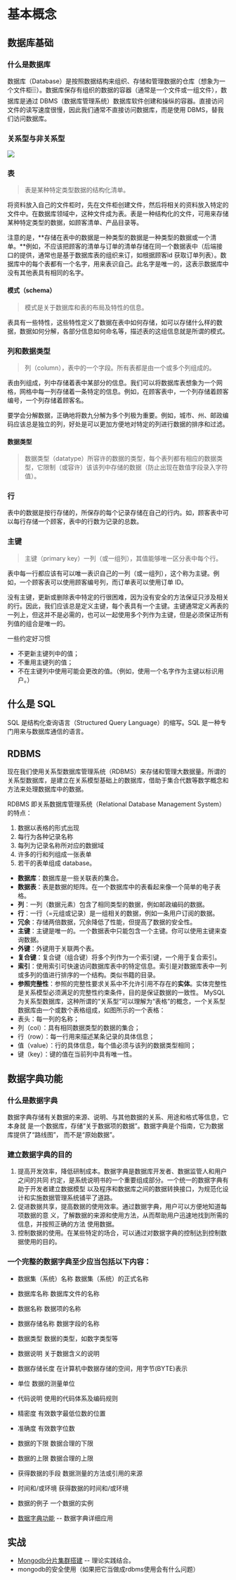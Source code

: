 # 基本概念

## 数据库基础

### 什么是数据库

数据库（Database）是按照数据结构来组织、存储和管理数据的仓库（想象为一个文件柜🗄️）。数据库保存有组织的数据的容器（通常是一个文件或一组文件），数据库是通过 DBMS（数据库管理系统）数据库软件创建和操纵的容器。直接访问文件的读写速度很慢，因此我们通常不直接访问数据库，而是使用 DBMS，替我们访问数据库。

### 关系型与非关系型

![](../.vuepress/public/images/2020-06-18-16-49-51-nosql-vs-sql.png)

### 表

> 表是某种特定类型数据的结构化清单。

将资料放入自己的文件柜时，先在文件柜创建文件，然后将相关的资料放入特定的文件中。在数据库领域中，这种文件成为表。表是一种结构化的文件，可用来存储某种特定类型的数据，如顾客清单、产品目录等。

注意的是，**存储在表中的数据是一种类型的数据是一种类型的数据或一个清单。**例如，不应该把顾客的清单与订单的清单存储在同一个数据表中（后端接口的提供，通常也是基于数据库表的组织来订，如根据顾客id 获取订单列表）。数据库中的每个表都有一个名字，用来表识自己。此名字是唯一的，这表示数据库中没有其他表具有相同的名字。


#### 模式（schema）

> 模式是关于数据库和表的布局及特性的信息。

表具有一些特性，这些特性定义了数据在表中如何存储，如可以存储什么样的数据，数据如何分解，各部分信息如何命名等，描述表的这组信息就是所谓的模式。


### 列和数据类型

> 列（column），表中的一个字段。所有表都是由一个或多个列组成的。

表由列组成，列中存储着表中某部分的信息。我们可以将数据库表想象为一个网格，网格中每一列存储着一条特定的信息。例如，在顾客表中，一个列存储着顾客编号，一个列存储着顾客名。

要学会分解数据，正确地将数九分解为多个列极为重要。例如，城市、州、邮政编码应该总是独立的列，好处是可以更加方便地对特定的列进行数据的排序和过滤。

#### 数据类型

> 数据类型（datatype）所容许的数据的类型，每个表列都有相应的数据类型，它限制（或容许）该该列中存储的数据（防止出现在数值字段录入字符值）。

### 行

表中的数据是按行存储的，所保存的每个记录存储在自己的行内。如，顾客表中可以每行存储一个顾客，表中的行数为记录的总数。

### 主键

> 主键（primary key）一列（或一组列），其值能够唯一区分表中每个行。

表中每一行都应该有可以唯一表识自己的一列（或一组列），这个称为主键。例如，一个顾客表可以使用顾客编号列，而订单表可以使用订单 ID。

没有主键，更新或删除表中特定的行很困难，因为没有安全的方法保证只涉及相关的行。因此，我们应该总是定义主键，每个表具有一个主键。主键通常定义再表的一列上，但这并不是必需的，也可以一起使用多个列作为主键，但是必须保证所有列值的组合是唯一的。

一些约定好习惯

- 不更新主键列中的值；
- 不重用主键列的值；
- 不在主键列中使用可能会更改的值。（例如，使用一个名字作为主键以标识用户。）

## 什么是 SQL

SQL 是结构化查询语言（Structured Query Language）的缩写。SQL 是一种专门用来与数据库通信的语言。

## RDBMS

现在我们使用关系型数据库管理系统（RDBMS）来存储和管理大数据量。所谓的关系型数据库，是建立在关系模型基础上的数据库，借助于集合代数等数学概念和方法来处理数据库中的数据。

RDBMS 即关系数据库管理系统（Relational Database Management System）的特点：
1. 数据以表格的形式出现
2. 每行为各种记录名称
3. 每列为记录名称所对应的数据域
4. 许多的行和列组成一张表单
5. 若干的表单组成 database。

- **数据库**：数据库是一些关联表的集合。
- **数据表**：表是数据的矩阵。在一个数据库中的表看起来像一个简单的电子表格。
- **列**：一列（数据元素）包含了相同类型的数据，例如邮政编码的数据。
- **行**：一行（=元组或记录）是一组相关的数据，例如一条用户订阅的数据。
- **冗余**：存储两倍数据，冗余降低了性能，但提高了数据的安全性。
- **主键**：主键是唯一的。一个数据表中只能包含一个主键。你可以使用主键来查询数据。
- **外键**：外键用于关联两个表。
- **复合键**：复合键（组合键）将多个列作为一个索引键，一个用于复合索引。
- **索引**：使用索引可快速访问数据库表中的特定信息。索引是对数据库表中一列或多列的值进行排序的一个结构。类似书籍的目录。
- **参照完整性**：参照的完整性要求关系中不允许引用不存在的**实体**。实体完整性是关系模型必须满足的完整性约束条件，目的是保证数据的一致性。
MySQL 为关系型数据库，这种所谓的“关系型”可以理解为“表格”的概念，一个关系型数据库由一个或数个表格组成，如图所示的一个表格：
![]()
- 表头：每一列的名称；
- 列（col）：具有相同数据类型的数据的集合；
- 行（row）：每一行用来描述某条记录的具体信息；
- 值（value）：行的具体信息，每个值必须与该列的数据类型相同；
- 键（key）：键的值在当前列中具有唯一性。

## 数据字典功能

### 什么是数据字典

数据字典存储有关数据的来源、说明、与其他数据的关系、用途和格式等信息，它本身就
是一个数据库，存储“关于数据项的数据”。数据字典是个指南，它为数据库提供了“路线图”，
而不是“原始数据”。

### 建立数据字典的目的

1. 提高开发效率，降低研制成本。数据字典是数据库开发者、数据监管人和用户之间的共同
约定，是系统说明书的一个重要组成部分。一个统一的数据字典有助于开发者建立数据模型
以及程序和数据库之间的数据转换接口，为规范化设计和实施数据管理系统铺平了道路。
2. 促进数据共享，提高数据的使用效率。通过数据字典，用户可以方便地知道每项数据的意
义，了解数据的来源和使用方法，从而帮助用户迅速地找到所需的信息，并按照正确的方法
使用数据。
3. 控制数据的使用。在某些特定的场合，可以通过对数据字典的控制达到控制数据使用的目的。

### 一个完整的数据字典至少应当包括以下内容：

- 数据集（系统）名称 数据集（系统）的正式名称
- 数据库名称 数据库文件的名称
- 数据名称 数据项的名称
- 数据存储名称 数据字段的名称
- 数据类型 数据的类型，如数字类型等
- 数据说明 关于数据含义的说明
- 数据存储长度 在计算机中数据存储的空间，用字节(BYTE)表示
- 单位 数据的测量单位
- 代码说明 使用的代码体系及编码规则
- 精密度 有效数字最低位数的位置
- 准确度 有效数字位数
- 数据的下限 数据合理的下限
- 数据的上限 数据合理的上限
- 获得数据的手段 数据测量的方法或引用的来源
- 时间和/或环境 获得数据的时间和/或环境
- 数据的例子 一个数据的实例

- [数据字典功能](https://blog.csdn.net/weixin_42476601/article/details/84261992) -- 数据字典详细应用

## 实战

- [Mongodb分片集群搭建](https://www.cnblogs.com/chenmh/p/8832902.html) -- 理论实践结合。
- mongodb的安全使用（如果把它当做成rdbms使用会有什么问题）